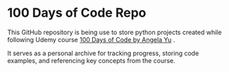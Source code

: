 # 100 Days of Code Repo

This GitHub repository is being use to store python projects created while following Udemy course [100 Days of Code by Angela Yu](https://www.udemy.com/course/100-days-of-code/) . 

It serves as a personal archive for tracking progress, storing code examples, and referencing key concepts from the course.
